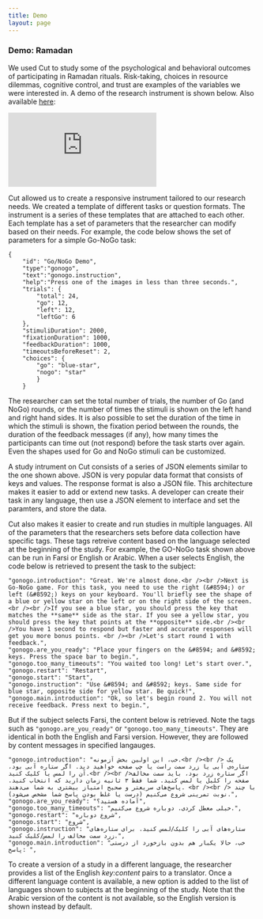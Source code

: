 ```yaml
---
title: Demo
layout: page
---
```


### Demo: Ramadan
We used Cut to study some of the psychological and behavioral outcomes of participating in Ramadan rituals. Risk-taking, choices in resource dilemmas, cognitive control, and trust are examples of the variables we were interested in. A demo of the research instrument is shown below. Also available [here](https://lens.cut.social/#/mad2020a/en):

<div class="demo-container">
  <iframe src="https://lens.cut.social/#/mad2020a/en" frameborder="0" allowfullscreen=""></iframe>
</div>

Cut allowed us to create a responsive instrument tailored to our research needs. We created a template of different tasks or question formats. The instrument is a series of these templates that are attached to each other. Each template has a set of parameters that the researcher can modify based on their needs. For example, the code below shows the set of parameters for a simple Go-NoGo task: 

    {
	    "id": "Go/NoGo Demo",
	    "type":"gonogo",
	    "text":"gonogo.instruction",
	    "help":"Press one of the images in less than three seconds.",
	    "trials": {
		    "total": 24,
		    "go": 12,
		    "left": 12,
		    "leftGo": 6
		},
		"stimuliDuration": 2000,
		"fixationDuration": 1000,
		"feedbackDuration": 1000,
		"timeoutsBeforeReset": 2,
		"choices": {
			"go": "blue-star",
			"nogo": "star"
			}
		}

The researcher can set the total number of trials, the number of Go (and NoGo) rounds, or the number of times the stimuli is shown on the left hand and right hand sides. It is also possible to set the duration of the time in which the stimuli is shown, the fixation period between the rounds, the duration of the feedback messages (if any), how many times the participants can time out (not respond) before the task starts over again. Even the shapes used for Go and NoGo stimuli can be customized. 

A study intrument on Cut consists of a series of JSON elements similar to the one shown above. JSON is very popular data format that consists of keys and values. The response format is also a JSON file. This architecture makes it easier to add or extend new tasks. A developer can create their task in any language, then use a JSON element to interface and set the paramters, and store the data.   

Cut also makes it easier to create and run studies in multiple languages. All of the parameters that the researchers sets before data collection have specific tags. These tags retreive content based on the language selected at the beginning of the study. For example, the GO-NoGo task shown above can be run in Farsi or English or Arabic. When a user selects English, the code below is retrieved to present the task to the subject: 

    "gonogo.introduction": "Great. We're almost done.<br /><br />Next is Go-NoGo game. For this task, you need to use the right (&#8594;) or left (&#8592;) keys on your keyboard. You'll briefly see the shape of a blue or yellow star on the left or on the right side of the screen.<br /><br />If you see a blue star, you should press the key that matches the **same** side as the star. If you see a yellow star, you should press the key that points at the **opposite** side.<br /><br />You have 1 second to respond but faster and accurate responses will get you more bonus points. <br /><br />Let's start round 1 with feedback.",
    "gonogo.are_you_ready": "Place your fingers on the &#8594; and &#8592; keys. Press the space bar to begin.",
    "gonogo.too_many_timeouts": "You waited too long! Let's start over.",
    "gonogo.restart": "Restart",
    "gonogo.start": "Start",
    "gonogo.instruction": "Use &#8594; and &#8592; keys. Same side for blue star, opposite side for yellow star. Be quick!",
    "gonogo.main.introduction": "Ok, so let's begin round 2. You will not receive feedback. Press next to begin.",


But if the subject selects Farsi, the content below is retrieved. Note the tags such as `"gonogo.are_you_ready"` or `"gonogo.too_many_timeouts"`. They are identical in both the English and Farsi version. However, they are followed by content messages in specified langauges. 


    "gonogo.introduction": "خب، این اولین بخش آزمونه.<br /><br /> یک ستاره‌ی آبی یا زرد سمت راست یا چپ صفحه خواهید دید. اگر ستاره آبی بود، آن را لمس یا کلیک کنید.<br /><br />اگر ستاره زرد بود، باید سمت مخالف صفحه را کلیل یا لمس کنید. شما فقط ۳ ثانیه زمان دارید که انتخاب کنید. پاسخ‌های سریعتر و صحیح امتیاز بیشتری به شما می‌دهند. <br /><br /> با چند نوبت تمرینی شروع می‌کنیم (درست یا غلط بودن پاسخ شما مشخص می‌شود).",
    "gonogo.are_you_ready": "آماده هستید؟",
    "gonogo.too_many_timeouts": "خیلی معطل کردی. دوباره شروع می‌کنیم.",
    "gonogo.restart": "شروع دوباره",
    "gonogo.start": "شروع",
    "gonogo.instruction": "ستاره‌های آبی را کلیک/لمس کنید. برای ستاره‌های زرد سمت مخالف را لمس/کلیک کنید.",
    "gonogo.main.introduction": "خب، حالا یکبار هم بدون بازخورد از درستی پاسخ: ",

To create a version of a study in a different language, the researcher provides a list of the English *key:content* pairs to a translator. Once a different language content is available, a new option is added to the list of languages shown to subjects at the beginning of the study. Note that the Arabic version of the content is not available, so the English version is shown instead by default. 
 
